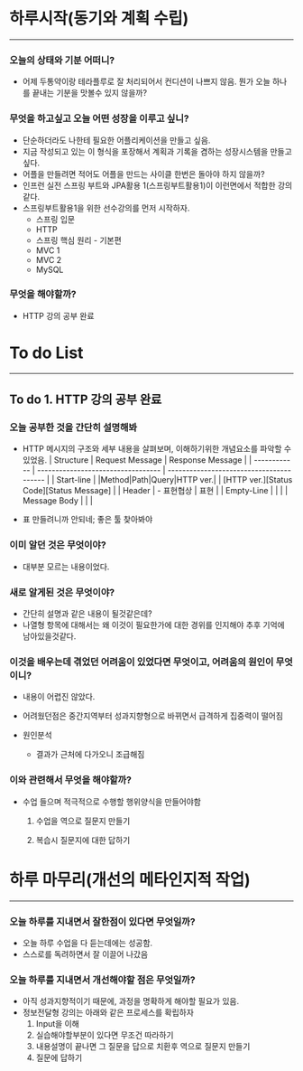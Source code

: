 # 하루시작(동기와 계획 수립)
_____
### 오늘의 상태와 기분 어떠니?
 - 어제 두통약이랑 테라플루로 잘 처리되어서 컨디션이 나쁘지 않음. 뭔가 오늘 하나를 끝내는 기분을 맛볼수 있지 않을까?


### 무엇을 하고싶고 오늘 어떤 성장을 이루고 싶니?
 - 단순하더라도 나한테 필요한 어플리케이션을 만들고 싶음.
 - 지금 작성되고 있는 이 형식을 포장해서 계획과 기록을 겸하는 성장시스템을 만들고 싶다.
 - 어플을 만들려면 적어도 어플을 만드는 사이클 한번은 돌아야 하지 않을까?
 - 인프런 실전 스프링 부트와 JPA활용 1(스프링부트활용1)이 이런면에서 적합한 강의같다.
 - 스프링부트활용1을 위한 선수강의를 먼저 시작하자.
    - 스프링 입문
    - HTTP
    - 스프링 핵심 원리 - 기본편
    - MVC 1
    - MVC 2
    - MySQL

### 무엇을 해야할까?
 - HTTP 강의 공부 완료

# To do List
____

## To do 1. HTTP 강의 공부 완료


### 오늘 공부한 것을 간단히 설명해봐
 - HTTP 메시지의 구조와 세부 내용을 살펴보며, 이해하기위한 개념요소를 파악할 수 있었음.
  | Structure    | Request Message                    | Response Message                         |
  | ------------ | ---------------------------------- | ---------------------------------------- |
  | Start-line   | \|Method\|Path\|Query\|HTTP ver.\| | [HTTP ver.][Status Code][Status Message] |
  | Header       | - 표현협상                         | 표현                                     |
  | Empty-Line   |                                    |                                          |
  | Message Body |                                    |                                          |

 - 표 만들려니까 안되네; 좋은 툴 찾아봐야


### 이미 알던 것은 무엇이야?
 - 대부분 모르는 내용이었다. 

### 새로 알게된 것은 무엇이야?
 -  간단히 설명과 같은 내용이 될것같은데? 
 -  나열형 항목에 대해서는 왜 이것이 필요한가에 대한 경위를 인지해야 추후 기억에 남아있을것같다.
### 이것을 배우는데 겪었던 어려움이 있었다면 무엇이고, 어려움의 원인이 무엇이니?
 - 내용이 어렵진 않았다.

 - 어려웠던점은 중간지역부터 성과지향형으로 바뀌면서 급격하게 집중력이 떨어짐

 - 원인분석

   - 결과가 근처에 다가오니 조급해짐

     

### 이와 관련해서 무엇을 해야할까?
 - 수업 들으며 적극적으로 수행할 행위양식을 만들어야함

   1. 수업을 역으로 질문지 만들기

   2. 복습시 질문지에 대한 답하기 

# 하루 마무리(개선의 메타인지적 작업)
_____
### 오늘 하루를 지내면서 잘한점이 있다면 무엇일까?
 - 오늘 하루 수업을 다 듣는데에는 성공함. 
 - 스스로를 독려하면서 잘 이끌어 나갔음

### 오늘 하루를 지내면서 개선해야할 점은 무엇일까?
 - 아직 성과지향적이기 때문에, 과정을 명확하게 해야할 필요가 있음.
 - 정보전달형 강의는 아래와 같은 프로세스를 확립하자
   1. Input을 이해
   2. 실습해야할부분이 있다면 무조건 따라하기
   3. 내용설명이 끝나면 그 질문을 답으로 치환후 역으로 질문지 만들기
   4. 질문에 답하기
